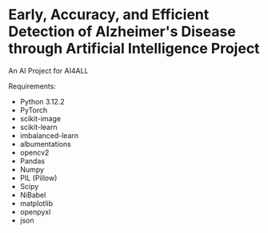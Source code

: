 # Early, Accuracy, and Efficient Detection of Alzheimer's Disease through Artificial Intelligence Project
An AI Project for AI4ALL

Requirements:
- Python 3.12.2
- PyTorch
- scikit-image
- scikit-learn
- imbalanced-learn
- albumentations
- opencv2
- Pandas
- Numpy
- PIL (Pillow)
- Scipy
- NiBabel
- matplotlib
- openpyxl
- json
